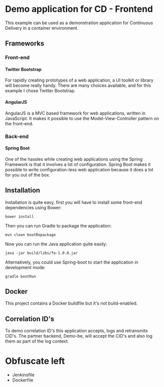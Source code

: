 # Demo application for CD - Frontend
This example can be used as a demonstration application for Continuous Delivery in a container environment.

## Frameworks

### Front-end

#### Twitter Bootstrap
For rapidly creating prototypes of a web application, a UI toolkit or library will become really handy. There are many choices available, and for this example I chose Twitter Bootstrap.

#### AngularJS
AngularJS is a MVC based framework for web applications, written in JavaScript. It makes it possible to use the Model-View-Controller pattern on the front-end. 

### Back-end

#### Spring Boot
One of the hassles while creating web applications using the Spring Framework is that it involves a lot of configuration. Spring Boot makes it possible to write configuration-less web application because it does a lot for you out of the box.

## Installation
Installation is quite easy, first you will have to install some front-end dependencies using Bower:
```
bower install
```

Then you can run Gradle to package the application:
```
mvn clean bootRepackage
```

Now you can run the Java application quite easily:
```
java -jar build/libs/fe-1.0.0.jar
```

Alternatively, you could use Spring-boot to start the application in development mode:
```
gradle bootRun
```
## Docker
This project contains a Docker buildfile but it's not build-enabled.

## Correlation ID's
To demo correlation ID's this application accepts, logs and retransmits CID's. The partner backend, Demo-be, will accept the CID's and also log them as part of the log context.

# Obfuscate left
- Jenkinsfile
- Dockerfile